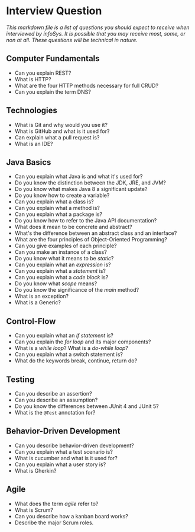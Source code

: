 # Interview Question

_This markdown file is a list of questions you should expect to receive when interviewed by infoSys. It is possible that you may receive most, some, or non at all. These questions will be technical in nature._ 

## Computer Fundamentals
- Can you explain REST? 
- What is HTTP?
- What are the four HTTP methods necessary for full CRUD?
- Can you explain the term DNS? 

## Technologies
- What is Git and why would you use it?
- What is GitHub and what is it used for?
- Can explain what a pull request is? 
- What is an IDE?


## Java Basics

- Can you explain what Java is and what it's used for?
- Do you know the distinction between the JDK, JRE, and JVM?
- Do you know what makes Java 8 a significant update?
- Do you know how to create a variable?
- Can you explain what a class is?
- Can you explain what a method is?
- Can you explain what a package is?
- Do you know how to refer to the Java API documentation?
- What does it mean to be concrete and abstract?
- What's the difference between an abstract class and an interface?
- What are the four principles of Object-Oriented Programming?
- Can you give examples of each principle?
- Can you make an instance of a class?
- Do you know what it means to be *static*?
- Can you explain what an *expression* is?
- Can you explain what a *statement* is?
- Can you explain what a *code block* is?
- Do you know what *scope* means?
- Do you know the significance of the *main* method?
- What is an exception?
- What is a Generic? 

## Control-Flow

- Can you explain what an *if statement* is? 
- Can you explain the *for loop* and its major components? 
- What is a *while loop*? What is a *do-while loop*?
- Can you explain what a switch statement is?
- What do the keywords break, continue, return do? 

## Testing

- Can you describe an assertion?
- Can you describe an assumption?
- Do you know the differences between JUnit 4 and JUnit 5?
- What is the `@Test` annotation for? 

## Behavior-Driven Development

- Can you describe behavior-driven development?
- Can you explain what a test scenario is?
- What is cucumber and what is it used for? 
- Can you explain what a user story is?
- What is Gherkin?


## Agile 

- What does the term *agile* refer to?
- What is Scrum?
- Can you describe how a kanban board works?
- Describe the major Scrum roles. 


